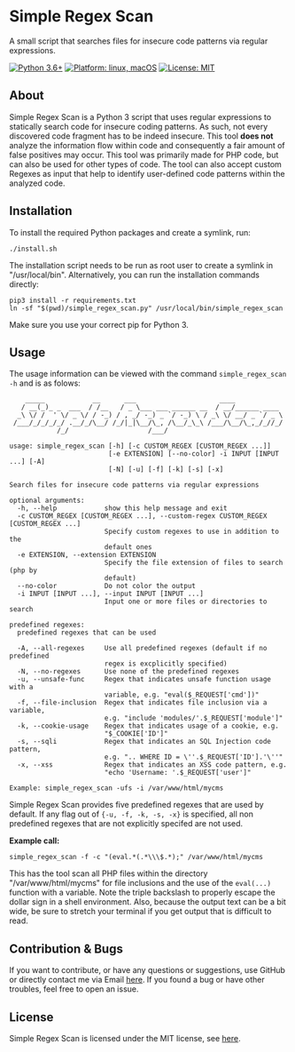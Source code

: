 # Simple Regex Scan
A small script that searches files for insecure code patterns via regular expressions.

<p>
<a href="#"><img src="https://img.shields.io/badge/python-3.6%2B-red" alt="Python 3.6+"></a>
<a href="#"><img src="https://img.shields.io/badge/platform-linux%20%7C%20macOS-%23557ef6" alt="Platform: linux, macOS"></a>
<a href="https://github.com/DustinBorn/avain/blob/master/LICENSE"><img src="https://img.shields.io/badge/license-MIT-green" alt="License: MIT"></a>
</p>

## About
Simple Regex Scan is a Python 3 script that uses regular expressions to statically search code for insecure coding patterns. As such, not every discovered code fragment has to be indeed insecure. This tool **does not** analyze the information flow within code and consequently a fair amount of false positives may occur. This tool was primarily made for PHP code, but can also be used for other types of code. The tool can also accept custom Regexes as input that help to identify user-defined code patterns within the analyzed code.

## Installation
To install the required Python packages and create a symlink, run:
```
./install.sh
```
The installation script needs to be run as root user to create a symlink in "/usr/local/bin". Alternatively, you can run the installation commands directly:
```
pip3 install -r requirements.txt
ln -sf "$(pwd)/simple_regex_scan.py" /usr/local/bin/simple_regex_scan
```
Make sure you use your correct pip for Python 3.

## Usage
The usage information can be viewed with the command ``simple_regex_scan -h`` and is as folows:
```
    _____            __      ___                     ____
   / __(_)_ _  ___  / /__   / _ \___ ___ ______ __  / __/______ ____
  _\ \/ /  ' \/ _ \/ / -_) / , _/ -_) _ `/ -_) \ / _\ \/ __/ _ `/ _ \
 /___/_/_/_/_/ .__/_/\__/ /_/|_|\__/\_, /\__/_\_\ /___/\__/\_,_/_//_/
            /_/                    /___/

usage: simple_regex_scan [-h] [-c CUSTOM_REGEX [CUSTOM_REGEX ...]]
                         [-e EXTENSION] [--no-color] -i INPUT [INPUT ...] [-A]
                         [-N] [-u] [-f] [-k] [-s] [-x]

Search files for insecure code patterns via regular expressions

optional arguments:
  -h, --help            show this help message and exit
  -c CUSTOM_REGEX [CUSTOM_REGEX ...], --custom-regex CUSTOM_REGEX [CUSTOM_REGEX ...]
                        Specify custom regexes to use in addition to the
                        default ones
  -e EXTENSION, --extension EXTENSION
                        Specify the file extension of files to search (php by
                        default)
  --no-color            Do not color the output
  -i INPUT [INPUT ...], --input INPUT [INPUT ...]
                        Input one or more files or directories to search

predefined regexes:
  predefined regexes that can be used

  -A, --all-regexes     Use all predefined regexes (default if no predefined
                        regex is excplicitly specified)
  -N, --no-regexes      Use none of the predefined regexes
  -u, --unsafe-func     Regex that indicates unsafe function usage with a
                        variable, e.g. "eval($_REQUEST['cmd'])"
  -f, --file-inclusion  Regex that indicates file inclusion via a variable,
                        e.g. "include 'modules/'.$_REQUEST['module']"
  -k, --cookie-usage    Regex that indicates usage of a cookie, e.g.
                        "$_COOKIE['ID']"
  -s, --sqli            Regex that indicates an SQL Injection code pattern,
                        e.g. ".. WHERE ID = \''.$_REQUEST['ID'].'\''"
  -x, --xss             Regex that indicates an XSS code pattern, e.g.
                        "echo 'Username: '.$_REQUEST['user']"

Example: simple_regex_scan -ufs -i /var/www/html/mycms
```

Simple Regex Scan provides five predefined regexes that are used by default. If any flag out of ``{-u, -f, -k, -s, -x}`` is specified, all non predefined regexes that are not explicitly specifed are not used.

**Example call:**
```
simple_regex_scan -f -c "(eval.*(.*\\\$.*);" /var/www/html/mycms
```
This has the tool scan all PHP files within the directory "/var/www/html/mycms" for file inclusions and the use of the ``eval(...)`` function with a variable. Note the triple backslash to properly escape the dollar sign in a shell environment. Also, because the output text can be a bit wide, be sure to stretch your terminal if you get output that is difficult to read.

## Contribution &amp; Bugs
If you want to contribute, or have any questions or suggestions, use GitHub or directly contact me via Email <a href="mailto:dustin.born@gmx.de">here</a>. If you found a bug or have other troubles, feel free to open an issue.

## License
Simple Regex Scan is licensed under the MIT license, see [here](https://github.com/DustinBorn/SimpleRegexScan/blob/master/LICENSE).
